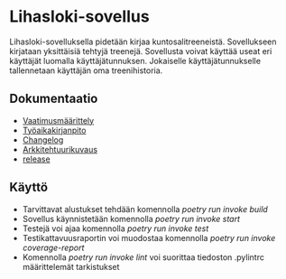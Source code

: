 # Lihasloki-sovellus

Lihasloki-sovelluksella pidetään kirjaa kuntosalitreeneistä. Sovellukseen kirjataan yksittäisiä tehtyjä treenejä. Sovellusta voivat käyttää useat eri käyttäjät luomalla käyttäjätunnuksen. Jokaiselle käyttäjätunnukselle tallennetaan käyttäjän oma treenihistoria.

## Dokumentaatio

- [Vaatimusmäärittely](./dokumentaatio/vaatimusmaarittely.md)
- [Työaikakirjanpito](./dokumentaatio/tuntikirjanpito.md)
- [Changelog](./dokumentaatio/changelog.md)
- [Arkkitehtuurikuvaus](./dokumentaatio/arkkitehtuuri.md)
- [release](./dokumentaatio/arkkitehtuuri.md)

## Käyttö
- Tarvittavat alustukset tehdään komennolla *poetry run invoke build*
- Sovellus käynnistetään komennolla *poetry run invoke start*
- Testejä voi ajaa komennolla *poetry run invoke test*
- Testikattavuusraportin voi muodostaa komennolla *poetry run invoke coverage-report*
- Komennolla *poetry run invoke lint* voi suorittaa tiedoston .pylintrc määrittelemät tarkistukset
